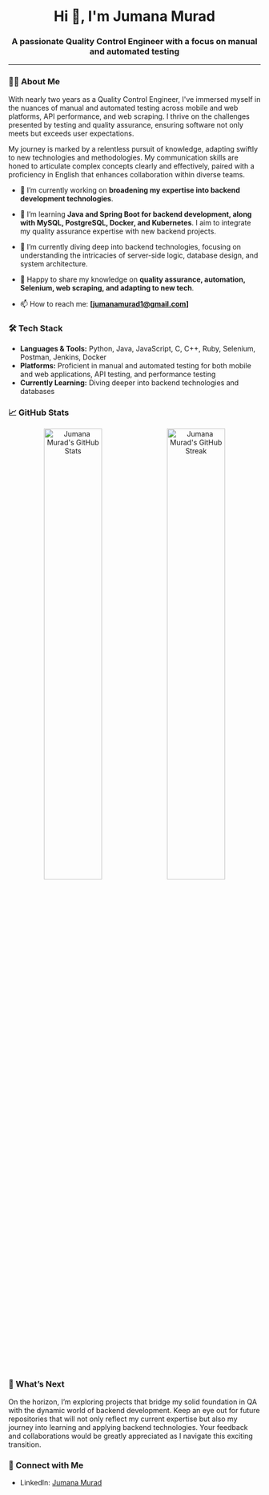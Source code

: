 <h1 align="center">Hi 👋, I'm Jumana Murad</h1>
<h3 align="center">A passionate Quality Control Engineer with a focus on manual and automated testing</h3>

---

### 🙋‍♀️ About Me

With nearly two years as a Quality Control Engineer, I've immersed myself in the nuances of manual and automated testing across mobile and web platforms, API performance, and web scraping. I thrive on the challenges presented by testing and quality assurance, ensuring software not only meets but exceeds user expectations.

My journey is marked by a relentless pursuit of knowledge, adapting swiftly to new technologies and methodologies. My communication skills are honed to articulate complex concepts clearly and effectively, paired with a proficiency in English that enhances collaboration within diverse teams.

- 🔭 I’m currently working on **broadening my expertise into backend development technologies**.

- 🌱 I’m learning **Java and Spring Boot for backend development, along with MySQL, PostgreSQL, Docker, and Kubernetes**. I aim to integrate my quality assurance expertise with new backend projects.

- 🤔 I’m currently diving deep into backend technologies, focusing on understanding the intricacies of server-side logic, database design, and system architecture.

- 💬 Happy to share my knowledge on **quality assurance, automation, Selenium, web scraping, and adapting to new tech**.

- 📫 How to reach me: **[jumanamurad1@gmail.com]**

### 🛠 Tech Stack

- **Languages & Tools:** Python, Java, JavaScript, C, C++, Ruby, Selenium, Postman, Jenkins, Docker
- **Platforms:** Proficient in manual and automated testing for both mobile and web applications, API testing, and performance testing
- **Currently Learning:** Diving deeper into backend technologies and databases

### 📈 GitHub Stats

<p align="center">
  <img width="48%" src="https://github-readme-stats.vercel.app/api?username=jumanamurad&show_icons=true&theme=radical" alt="Jumana Murad's GitHub Stats">
  <img width="48%" src="https://github-readme-streak-stats.herokuapp.com/?user=jumanamurad&theme=radical" alt="Jumana Murad's GitHub Streak">
</p>

### 🌟 What’s Next

On the horizon, I’m exploring projects that bridge my solid foundation in QA with the dynamic world of backend development. Keep an eye out for future repositories that will not only reflect my current expertise but also my journey into learning and applying backend technologies. Your feedback and collaborations would be greatly appreciated as I navigate this exciting transition.

### 🤝 Connect with Me

- LinkedIn: [Jumana Murad](https://www.linkedin.com/in/jumana-murad/)
